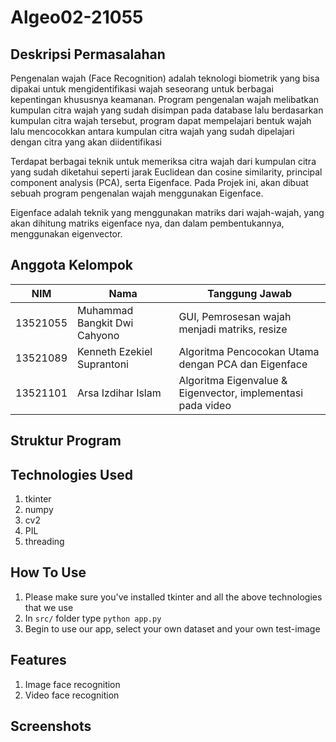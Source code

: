 # Algeo02-21055

## Deskripsi Permasalahan

Pengenalan wajah (Face Recognition) adalah teknologi biometrik yang bisa dipakai untuk mengidentifikasi wajah seseorang untuk berbagai kepentingan khususnya keamanan. Program pengenalan wajah melibatkan kumpulan citra wajah yang sudah disimpan pada database lalu berdasarkan kumpulan citra wajah tersebut, program dapat mempelajari bentuk wajah lalu mencocokkan antara kumpulan citra wajah yang sudah dipelajari dengan citra yang akan diidentifikasi

Terdapat berbagai teknik untuk memeriksa citra wajah dari kumpulan citra yang sudah diketahui seperti jarak Euclidean dan cosine similarity, principal component analysis (PCA), serta Eigenface. Pada Projek ini, akan dibuat sebuah program pengenalan wajah menggunakan Eigenface.

Eigenface adalah teknik yang menggunakan matriks dari wajah-wajah, yang akan dihitung matriks eigenface nya, dan dalam pembentukannya, menggunakan eigenvector.


## Anggota Kelompok

| NIM      | Nama                         | Tanggung Jawab                                                       |
| -------- | ---------------------------- | -------------------------------------------------------------------- |
| 13521055 | Muhammad Bangkit Dwi Cahyono | GUI, Pemrosesan wajah menjadi matriks, resize                        |
| 13521089 | Kenneth Ezekiel Suprantoni   | Algoritma Pencocokan Utama dengan PCA dan Eigenface                  |
| 13521101 | Arsa Izdihar Islam           | Algoritma Eigenvalue & Eigenvector, implementasi pada video          |

## Struktur Program


## Technologies Used
1. tkinter
2. numpy
3. cv2
4. PIL
5. threading

## How To Use
1. Please make sure you've installed tkinter and all the above technologies that we use
2. In `src/` folder type `python app.py`
3. Begin to use our app, select your own dataset and your own test-image

## Features
1. Image face recognition
2. Video face recognition

## Screenshots
